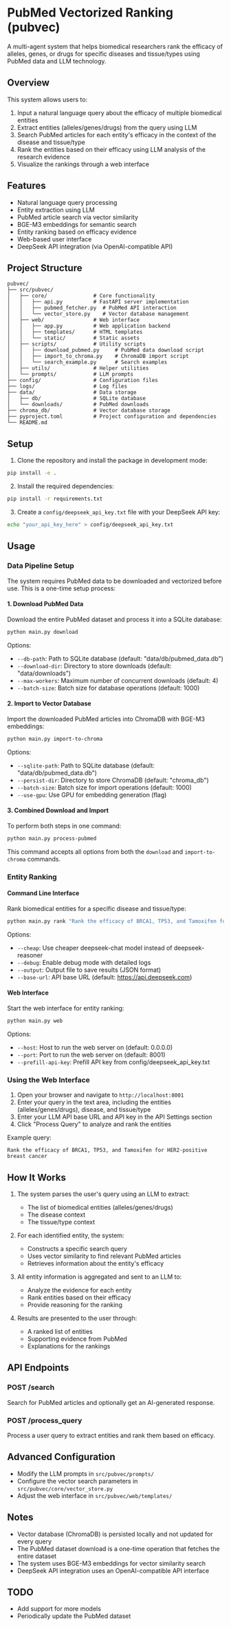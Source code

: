 # PubMed Vectorized Ranking (pubvec)

A multi-agent system that helps biomedical researchers rank the efficacy of alleles, genes, or drugs for specific diseases and tissue/types using PubMed data and LLM technology.

## Overview

This system allows users to:
1. Input a natural language query about the efficacy of multiple biomedical entities
2. Extract entities (alleles/genes/drugs) from the query using LLM
3. Search PubMed articles for each entity's efficacy in the context of the disease and tissue/type
4. Rank the entities based on their efficacy using LLM analysis of the research evidence
5. Visualize the rankings through a web interface

## Features

- Natural language query processing
- Entity extraction using LLM
- PubMed article search via vector similarity
- BGE-M3 embeddings for semantic search
- Entity ranking based on efficacy evidence
- Web-based user interface
- DeepSeek API integration (via OpenAI-compatible API)

## Project Structure

```
pubvec/
├── src/pubvec/
│   ├── core/               # Core functionality
│   │   ├── api.py          # FastAPI server implementation
│   │   ├── pubmed_fetcher.py  # PubMed API interaction
│   │   └── vector_store.py    # Vector database management
│   ├── web/                # Web interface
│   │   ├── app.py          # Web application backend
│   │   ├── templates/      # HTML templates
│   │   └── static/         # Static assets
│   ├── scripts/            # Utility scripts
│   │   ├── download_pubmed.py     # PubMed data download script
│   │   ├── import_to_chroma.py    # ChromaDB import script
│   │   └── search_example.py      # Search examples
│   ├── utils/              # Helper utilities
│   └── prompts/            # LLM prompts
├── config/                 # Configuration files
├── logs/                   # Log files
├── data/                   # Data storage
│   ├── db/                 # SQLite database
│   └── downloads/          # PubMed downloads
├── chroma_db/              # Vector database storage
├── pyproject.toml          # Project configuration and dependencies
└── README.md
```

## Setup

1. Clone the repository and install the package in development mode:
```bash
pip install -e .
```

2. Install the required dependencies:
```bash
pip install -r requirements.txt
```

3. Create a `config/deepseek_api_key.txt` file with your DeepSeek API key:
```bash
echo "your_api_key_here" > config/deepseek_api_key.txt
```

## Usage

### Data Pipeline Setup

The system requires PubMed data to be downloaded and vectorized before use. This is a one-time setup process:

#### 1. Download PubMed Data

Download the entire PubMed dataset and process it into a SQLite database:

```bash
python main.py download
```

Options:
- `--db-path`: Path to SQLite database (default: "data/db/pubmed_data.db")
- `--download-dir`: Directory to store downloads (default: "data/downloads")
- `--max-workers`: Maximum number of concurrent downloads (default: 4)
- `--batch-size`: Batch size for database operations (default: 1000)

#### 2. Import to Vector Database

Import the downloaded PubMed articles into ChromaDB with BGE-M3 embeddings:

```bash
python main.py import-to-chroma
```

Options:
- `--sqlite-path`: Path to SQLite database (default: "data/db/pubmed_data.db")
- `--persist-dir`: Directory to store ChromaDB (default: "chroma_db")
- `--batch-size`: Batch size for import operations (default: 1000)
- `--use-gpu`: Use GPU for embedding generation (flag)

#### 3. Combined Download and Import

To perform both steps in one command:

```bash
python main.py process-pubmed
```

This command accepts all options from both the `download` and `import-to-chroma` commands.

### Entity Ranking

#### Command Line Interface

Rank biomedical entities for a specific disease and tissue/type:

```bash
python main.py rank "Rank the efficacy of BRCA1, TP53, and Tamoxifen for HER2-positive breast cancer"
```

Options:
- `--cheap`: Use cheaper deepseek-chat model instead of deepseek-reasoner
- `--debug`: Enable debug mode with detailed logs
- `--output`: Output file to save results (JSON format)
- `--base-url`: API base URL (default: https://api.deepseek.com)

#### Web Interface

Start the web interface for entity ranking:

```bash
python main.py web
```

Options:
- `--host`: Host to run the web server on (default: 0.0.0.0)
- `--port`: Port to run the web server on (default: 8001)
- `--prefill-api-key`: Prefill API key from config/deepseek_api_key.txt

### Using the Web Interface

1. Open your browser and navigate to `http://localhost:8001`
2. Enter your query in the text area, including the entities (alleles/genes/drugs), disease, and tissue/type
3. Enter your LLM API base URL and API key in the API Settings section
4. Click "Process Query" to analyze and rank the entities

Example query:
```
Rank the efficacy of BRCA1, TP53, and Tamoxifen for HER2-positive breast cancer
```

## How It Works

1. The system parses the user's query using an LLM to extract:
   - The list of biomedical entities (alleles/genes/drugs)
   - The disease context
   - The tissue/type context

2. For each identified entity, the system:
   - Constructs a specific search query
   - Uses vector similarity to find relevant PubMed articles
   - Retrieves information about the entity's efficacy

3. All entity information is aggregated and sent to an LLM to:
   - Analyze the evidence for each entity
   - Rank entities based on their efficacy
   - Provide reasoning for the ranking

4. Results are presented to the user through:
   - A ranked list of entities
   - Supporting evidence from PubMed
   - Explanations for the rankings

## API Endpoints

### POST /search
Search for PubMed articles and optionally get an AI-generated response.

### POST /process_query
Process a user query to extract entities and rank them based on efficacy.

## Advanced Configuration

- Modify the LLM prompts in `src/pubvec/prompts/`
- Configure the vector search parameters in `src/pubvec/core/vector_store.py`
- Adjust the web interface in `src/pubvec/web/templates/`

## Notes

- Vector database (ChromaDB) is persisted locally and not updated for every query
- The PubMed dataset download is a one-time operation that fetches the entire dataset
- The system uses BGE-M3 embeddings for vector similarity search
- DeepSeek API integration uses an OpenAI-compatible API interface

## TODO
- Add support for more models
- Periodically update the PubMed dataset
